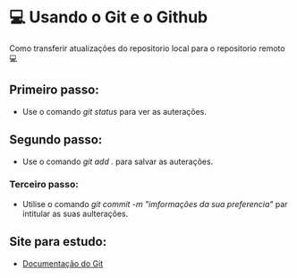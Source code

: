 # 💻 Usando o Git e o Github 

Como transferir atualizações do repositorio local para o repositorio remoto 💻
## Primeiro passo:
- Use o comando *git status* para ver as 
auterações.
## Segundo passo:
- Use o comando *git add .* para salvar as auterações.
### Terceiro passo:
- Utilise o comando *git commit -m "imformações da sua preferencia"* par intitular as suas aulterações.
## Site para estudo:
- [Documentação do Git](https://git-scm.com/doc)
